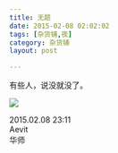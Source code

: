 ```yaml
---
title: 无题  
date: 2015-02-08 02:02:02  
tags: [杂货铺,夜]  
category: 杂货铺  
layout: post  

---
```


有些人，说没就没了。

[![](http://file.arvit.xyz/say_none_0.jpg?imageView2/1/w/200/h/200)](http://file.arvit.xyz/say_none_0.jpg)  
<!--more-->

2015.02.08 23:11  
Aevit  
华师